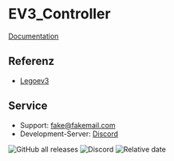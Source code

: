 # EV3_Controller



[Documentation](https://documentation.com/)

## Referenz
- [Legoev3](https://github.com/BrianPeek/legoev3)


## Service
- Support: fake@fakemail.com
- Development-Server: [Discord](https://discord.gg/pf4FaBXtX7)


![GitHub all releases](https://img.shields.io/github/downloads/JuniorJacki/EV3-Controller/total?label=Downloads&logo=GITHUB&logoColor=%23ff0000) 
![Discord](https://img.shields.io/discord/897018883452571669?label=Discord&logo=Discord)
![Relative date](https://img.shields.io/date/1633930171?label=Letztes%20Update&logo=CLockify)

